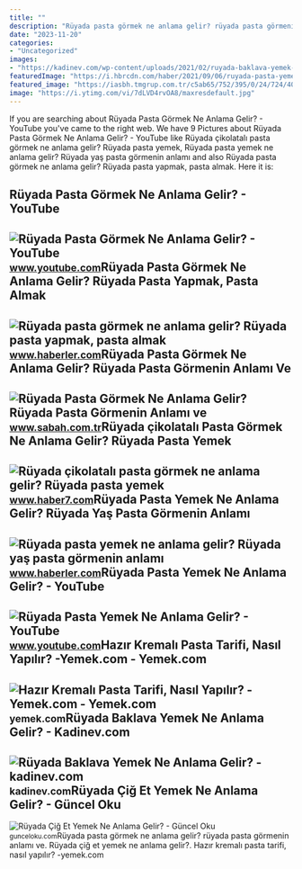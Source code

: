 ```yaml
---
title: ""
description: "Rüyada pasta görmek ne anlama gelir? rüyada pasta görmenin anlamı ve"
date: "2023-11-20"
categories:
- "Uncategorized"
images:
- "https://kadinev.com/wp-content/uploads/2021/02/ruyada-baklava-yemek-ne-anlama-gelir.jpg"
featuredImage: "https://i.hbrcdn.com/haber/2021/09/06/ruyada-pasta-yemek-ne-anlama-gelir-ruyada-yas-14377821_2831_amp.jpg"
featured_image: "https://iasbh.tmgrup.com.tr/c5ab65/752/395/0/24/724/404?u=https://isbh.tmgrup.com.tr/sbh/2021/08/18/ruyada-pasta-gormek-ne-anlama-gelir-ruyada-pasta-yemek-anlami-nedir-1629290097835.jpg"
image: "https://i.ytimg.com/vi/7dLVD4rvOA8/maxresdefault.jpg"
---
```


If you are searching about Rüyada Pasta Görmek Ne Anlama Gelir? - YouTube you've came to the right web. We have 9 Pictures about Rüyada Pasta Görmek Ne Anlama Gelir? - YouTube like Rüyada çikolatalı pasta görmek ne anlama gelir? Rüyada pasta yemek, Rüyada pasta yemek ne anlama gelir? Rüyada yaş pasta görmenin anlamı and also Rüyada pasta görmek ne anlama gelir? Rüyada pasta yapmak, pasta almak. Here it is:

Rüyada Pasta Görmek Ne Anlama Gelir? - YouTube
----------------------------------------------

 ![Rüyada Pasta Görmek Ne Anlama Gelir? - YouTube](https://i.ytimg.com/vi/7xSueeL3nMo/maxresdefault.jpg) <small>www.youtube.com</small>Rüyada Pasta Görmek Ne Anlama Gelir? Rüyada Pasta Yapmak, Pasta Almak
---------------------------------------------------------------------

 ![Rüyada pasta görmek ne anlama gelir? Rüyada pasta yapmak, pasta almak](https://i.hbrcdn.com/haber/2021/06/09/ruyada-pasta-gormek-ne-anlama-gelir-ruyada-pasta-14189685_7394_amp.jpg) <small>www.haberler.com</small>Rüyada Pasta Görmek Ne Anlama Gelir? Rüyada Pasta Görmenin Anlamı Ve
--------------------------------------------------------------------

 ![Rüyada Pasta Görmek Ne Anlama Gelir? Rüyada Pasta Görmenin Anlamı ve](https://iasbh.tmgrup.com.tr/c5ab65/752/395/0/24/724/404?u=https://isbh.tmgrup.com.tr/sbh/2021/08/18/ruyada-pasta-gormek-ne-anlama-gelir-ruyada-pasta-yemek-anlami-nedir-1629290097835.jpg) <small>www.sabah.com.tr</small>Rüyada çikolatalı Pasta Görmek Ne Anlama Gelir? Rüyada Pasta Yemek
------------------------------------------------------------------

 ![Rüyada çikolatalı pasta görmek ne anlama gelir? Rüyada pasta yemek](https://i20.haber7.net/resize/1280x720/haber/haber7/photos/2021/45/ruyada_yas_pasta_gormek_ne_anlama_gelir_ruyada_pasta_yapmak_hayirli_midir_1636719583_6334.jpg) <small>www.haber7.com</small>Rüyada Pasta Yemek Ne Anlama Gelir? Rüyada Yaş Pasta Görmenin Anlamı
--------------------------------------------------------------------

 ![Rüyada pasta yemek ne anlama gelir? Rüyada yaş pasta görmenin anlamı](https://i.hbrcdn.com/haber/2021/09/06/ruyada-pasta-yemek-ne-anlama-gelir-ruyada-yas-14377821_2831_amp.jpg) <small>www.haberler.com</small>Rüyada Pasta Yemek Ne Anlama Gelir? - YouTube
---------------------------------------------

 ![Rüyada Pasta Yemek Ne Anlama Gelir? - YouTube](https://i.ytimg.com/vi/7dLVD4rvOA8/maxresdefault.jpg) <small>www.youtube.com</small>Hazır Kremalı Pasta Tarifi, Nasıl Yapılır? -Yemek.com - Yemek.com
-----------------------------------------------------------------

 ![Hazır Kremalı Pasta Tarifi, Nasıl Yapılır? -Yemek.com - Yemek.com](https://cdn.yemek.com/mnresize/1250/833/uploads/2021/10/hazir-kremali-pasta-kubra.jpg) <small>yemek.com</small>Rüyada Baklava Yemek Ne Anlama Gelir? - Kadinev.com
---------------------------------------------------

 ![Rüyada Baklava Yemek Ne Anlama Gelir? - kadinev.com](https://kadinev.com/wp-content/uploads/2021/02/ruyada-baklava-yemek-ne-anlama-gelir.jpg) <small>kadinev.com</small>Rüyada Çiğ Et Yemek Ne Anlama Gelir? - Güncel Oku
-------------------------------------------------

 ![Rüyada Çiğ Et Yemek Ne Anlama Gelir? - Güncel Oku](https://gunceloku.com/uploads/ruyada-cig-et-yemek-ne-anlama-gelir-629f245cad292.jpg) <small>gunceloku.com</small>Rüyada pasta görmek ne anlama gelir? rüyada pasta görmenin anlamı ve. Rüyada çiğ et yemek ne anlama gelir?. Hazır kremalı pasta tarifi, nasıl yapılır? -yemek.com
